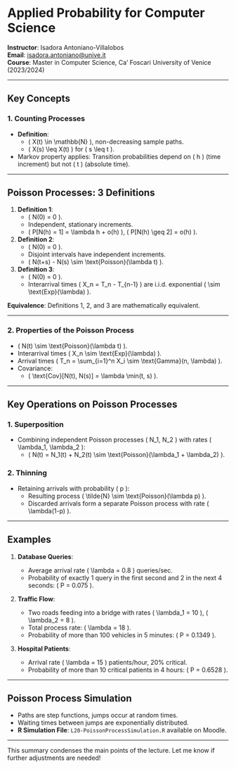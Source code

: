 # Applied Probability for Computer Science

**Instructor**: Isadora Antoniano-Villalobos  
**Email**: [isadora.antoniano@unive.it](mailto:isadora.antoniano@unive.it)  
**Course**: Master in Computer Science, Ca’ Foscari University of Venice (2023/2024)

---

## Key Concepts

### 1. Counting Processes
- **Definition**:
  - \( X(t) \in \mathbb{N} \), non-decreasing sample paths.
  - \( X(s) \leq X(t) \) for \( s \leq t \).
- Markov property applies: Transition probabilities depend on \( h \) (time increment) but not \( t \) (absolute time).

---

## Poisson Processes: 3 Definitions
1. **Definition 1**:
   - \( N(0) = 0 \).
   - Independent, stationary increments.
   - \( P[N(h) = 1] = \lambda h + o(h) \), \( P[N(h) \geq 2] = o(h) \).
2. **Definition 2**:
   - \( N(0) = 0 \).
   - Disjoint intervals have independent increments.
   - \( N(t+s) - N(s) \sim \text{Poisson}(\lambda t) \).
3. **Definition 3**:
   - \( N(0) = 0 \).
   - Interarrival times \( X_n = T_n - T_{n-1} \) are i.i.d. exponential \( \sim \text{Exp}(\lambda) \).

**Equivalence**: Definitions 1, 2, and 3 are mathematically equivalent.

---

### 2. Properties of the Poisson Process
- \( N(t) \sim \text{Poisson}(\lambda t) \).
- Interarrival times \( X_n \sim \text{Exp}(\lambda) \).
- Arrival times \( T_n = \sum_{i=1}^n X_i \sim \text{Gamma}(n, \lambda) \).
- Covariance:
  - \( \text{Cov}[N(t), N(s)] = \lambda \min(t, s) \).

---

## Key Operations on Poisson Processes

### 1. Superposition
- Combining independent Poisson processes \( N_1, N_2 \) with rates \( \lambda_1, \lambda_2 \):
  - \( N(t) = N_1(t) + N_2(t) \sim \text{Poisson}(\lambda_1 + \lambda_2) \).

### 2. Thinning
- Retaining arrivals with probability \( p \):
  - Resulting process \( \tilde{N} \sim \text{Poisson}(\lambda p) \).
  - Discarded arrivals form a separate Poisson process with rate \( \lambda(1-p) \).

---

## Examples
1. **Database Queries**:
   - Average arrival rate \( \lambda = 0.8 \) queries/sec.
   - Probability of exactly 1 query in the first second and 2 in the next 4 seconds:
     \( P = 0.075 \).

2. **Traffic Flow**:
   - Two roads feeding into a bridge with rates \( \lambda_1 = 10 \), \( \lambda_2 = 8 \).
   - Total process rate: \( \lambda = 18 \).
   - Probability of more than 100 vehicles in 5 minutes:
     \( P = 0.1349 \).

3. **Hospital Patients**:
   - Arrival rate \( \lambda = 15 \) patients/hour, 20% critical.
   - Probability of more than 10 critical patients in 4 hours:
     \( P = 0.6528 \).

---

## Poisson Process Simulation
- Paths are step functions, jumps occur at random times.
- Waiting times between jumps are exponentially distributed.
- **R Simulation File**: `L20-PoissonProcessSimulation.R` available on Moodle.

---

This summary condenses the main points of the lecture. Let me know if further adjustments are needed!
